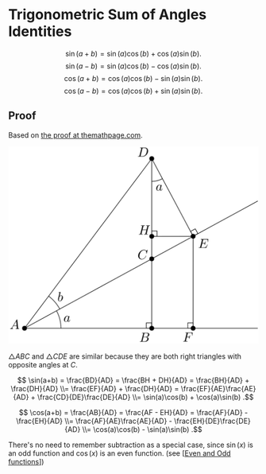 # Trigonometric Sum of Angles Identities

$$ \sin(a + b) = \sin(a)\cos(b) + \cos(a)\sin(b) .$$
$$ \sin(a - b) = \sin(a)\cos(b) - \cos(a)\sin(b) .$$
$$ \cos(a + b) = \cos(a)\cos(b) - \sin(a)\sin(b) .$$
$$ \cos(a - b) = \cos(a)\cos(b) + \sin(a)\sin(b) .$$

## Proof

Based on [the proof at themathpage.com](https://themathpage.com/aTrig/sum-proof.htm).

![](../assets/svg/angle-sum-identity-1.svg)

$\triangle ABC$ and $\triangle CDE$ are similar because they are both right triangles with opposite angles at $C$.

$$
    \sin(a+b)
      = \frac{BD}{AD}
      = \frac{BH + DH}{AD}
      = \frac{BH}{AD} + \frac{DH}{AD}
    \\= \frac{EF}{AD} + \frac{DH}{AD}
      = \frac{EF}{AE}\frac{AE}{AD} + \frac{CD}{DE}\frac{DE}{AD}
    \\= \sin(a)\cos(b) + \cos(a)\sin(b)
.$$

$$
    \cos(a+b)
      = \frac{AB}{AD}
      = \frac{AF - EH}{AD}
      = \frac{AF}{AD} - \frac{EH}{AD}
    \\= \frac{AF}{AE}\frac{AE}{AD} - \frac{EH}{DE}\frac{DE}{AD}
    \\= \cos(a)\cos(b) - \sin(a)\sin(b)
.$$

There's no need to remember subtraction as a special case, since $\sin(x)$ is an odd function and $\cos(x)$ is an even function. (see [[Even and Odd functions]])

[//begin]: # "Autogenerated link references for markdown compatibility"
[Even and Odd functions]: even-and-odd-functions "Even and Odd Functions"
[//end]: # "Autogenerated link references"
